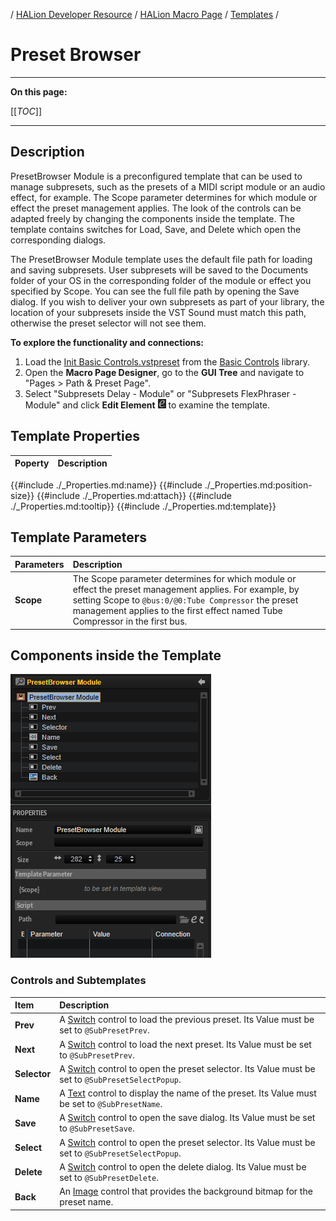 / [HALion Developer Resource](../../HALion-Developer-Resource.md) / [HALion Macro Page](./HALion-Macro-Page.md) / [Templates](./Templates.md) /

# Preset Browser

---

**On this page:**

[[_TOC_]]

---

## Description

PresetBrowser Module is a preconfigured template that can be used to manage subpresets, such as the presets of a MIDI script module or an audio effect, for example. The Scope parameter determines for which module or effect the preset management applies. The look of the controls can be adapted freely by changing the components inside the template. The template contains switches for Load, Save, and Delete which open the corresponding dialogs.

The PresetBrowser Module template uses the default file path for loading and saving subpresets. User subpresets will be saved to the Documents folder of your OS in the corresponding folder of the module or effect you specified by Scope. You can see the full file path by opening the Save dialog. If you wish to deliver your own subpresets as part of your library, the location of your subpresets inside the VST Sound must match this path, otherwise the preset selector will not see them.

**To explore the functionality and connections:**

1. Load the [Init Basic Controls.vstpreset](../vstpresets/Init%20Basic%20Controls.vstpreset) from the [Basic Controls](./Exploring-Templates.md#basic-controls) library.
2. Open the **Macro Page Designer**, go to the **GUI Tree** and navigate to "Pages > Path & Preset Page". 
3. Select "Subpresets Delay - Module" or "Subpresets FlexPhraser - Module" and click **Edit Element** ![Edit Element](../images/EditElement.PNG) to examine the template.

## Template Properties

|Poperty|Description|
|:-|:-|
{{#include ./_Properties.md:name}}
{{#include ./_Properties.md:position-size}}
{{#include ./_Properties.md:attach}}
{{#include ./_Properties.md:tooltip}}
{{#include ./_Properties.md:template}}

## Template Parameters

|Parameters|Description|
|:-|:-|
|**Scope**|The Scope parameter determines for which module or effect the preset management applies. For example, by setting Scope to ``@bus:0/@0:Tube Compressor`` the preset management applies to the first effect named Tube Compressor in the first bus.|

## Components inside the Template

![PresetBrowser Module Template](../images/PresetBrowser-Module-Template.PNG)

### Controls and Subtemplates

|Item|Description|
|:-|:-|
|**Prev**|A [Switch](./Switch.md) control to load the previous preset. Its Value must be set to ``@SubPresetPrev``.|
|**Next**|A [Switch](./Switch.md) control to load the next preset. Its Value must be set to ``@SubPresetPrev``.|
|**Selector**|A [Switch](./Switch.md) control to open the preset selector. Its Value must be set to ``@SubPresetSelectPopup``.|
|**Name**|A [Text](./Text.md) control to display the name of the preset. Its Value must be set to ``@SubPresetName``.|
|**Save**|A [Switch](./Switch.md) control to open the save dialog. Its Value must be set to ``@SubPresetSave``.|
|**Select**|A [Switch](./Switch.md) control to open the preset selector. Its Value must be set to ``@SubPresetSelectPopup``.|
|**Delete**|A [Switch](./Switch.md) control to open the delete dialog. Its Value must be set to ``@SubPresetDelete``.|
|**Back**|An [Image](./Image.md) control that provides the background bitmap for the preset name.|
